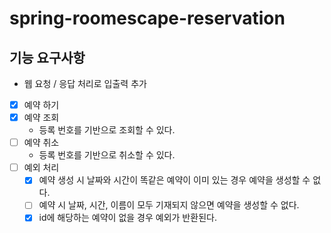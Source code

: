 # spring-roomescape-reservation

## 기능 요구사항
- 웹 요청 / 응답 처리로 입출력 추가
- [x] 예약 하기
- [x] 예약 조회
  - 등록 번호를 기반으로 조회할 수 있다.
- [ ] 예약 취소
  - 등록 번호를 기반으로 취소할 수 있다.
- [ ] 예외 처리
  - [x] 예약 생성 시 날짜와 시간이 똑같은 예약이 이미 있는 경우 예약을 생성할 수 없다.
  - [ ] 예약 시 날짜, 시간, 이름이 모두 기재되지 않으면 예약을 생성할 수 없다.
  - [x] id에 해당하는 예약이 없을 경우 예외가 반환된다.
